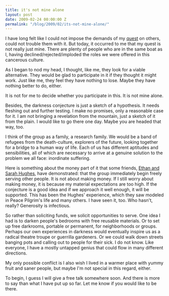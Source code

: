 ```yaml
---
title: it's not mine alone
layout: post
date: 2009-02-24 00:00:00 Z
permalink: "/blog/2009/02/its-not-mine-alone/"
---
```


I have long felt like I could not impose the demands of my [quest](/conjecture/rapture) on others, could not trouble them with it. But today, it occurred to me that my quest is not really just mine. There are plenty of people who are in the same boat as I, having declined/rejected/imploded the roles we were offered in this cancerous culture.

As I began to nod my head, I thought, like me, they look for a viable alternative. They would be glad to participate in it if they thought it might work. Just like me, they feel they have nothing to lose. Maybe they have nothing better to do, either.

It is not for me to decide whether you participate in this. It is not mine alone.

Besides, the darkness conjecture is just a sketch of a hypothesis. It needs fleshing out and further testing. I make no promises, only a reasonable case for it. I am not bringing a revelation from the mountain, just a sketch of it from the plain. I would like to go there one day. Maybe you are headed that way, too.

I think of the group as a family, a research family. We would be a band of refugees from the death-culture, explorers of the future, looking together for a bridge to a human way of life. Each of us has different aptitudes and sensibilities, all of which are necessary to arrive at a genuine solution to the problem we all face: inordinate suffering.

Here is something about the money part of it that some friends, [Ethan and Sarah Hughes](https://planetsave.com/articles/radical-simplicity-living-car-free-petroleum-free-and-electricity-free-at-the-possibility-alliance/), have demonstrated: that the group immediately begin freely serving other people. It is not about making money. If I still worry about making money, it is because my material expectations are too high. If the conjecture is a good idea and if we approach it well enough, it will be supported. This has been the Hughes' experience, which they saw modeled in Peace Pilgrim's life and many others. I have seen it, too. Who hasn't, really? Generosity is infectious.

So rather than soliciting funds, we solicit opportunities to serve. One idea I had is to darken people's bedrooms with free reusable materials. Or to set up free darkrooms, portable or permanent, for neighborhoods or groups. Perhaps our own experiences in darkness would eventually inspire us as a radical theatre troupe or guerrilla gardeners. Or we could walk down streets banging pots and calling out to people for their sick. I do not know. Like everyone, I have a mostly untapped genius that could flow in many different directions.

My only possible conflict is I also wish I lived in a warmer place with yummy fruit and saner people, but maybe I'm not special in this regard, either.

To begin, I guess I will give a free talk somewhere soon. And there is more to say than what I have put up so far. Let me know if you would like to be there.


